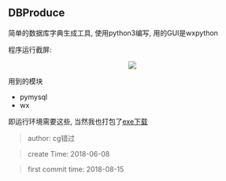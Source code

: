 ## DBProduce

简单的数据库字典生成工具, 使用python3编写, 用的GUI是wxpython

程序运行截屏:

<div align=center>
	<img src='https://github.com/cgstudios/DBProduce/blob/master/img/img-win-readme.png'/>
</div>

用到的模块

* pymysql
* wx

即运行环境需要这些, 当然我也打包了[exe下载][0]

> author: cg错过

> create Time: 2018-06-08

> first commit time: 2018-08-15


[0]: https://github.com/cgstudios/DBProduce/releases/tag/1.0.0


